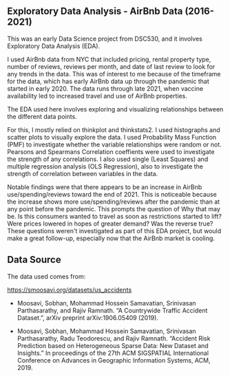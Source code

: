 ## **Exploratory Data Analysis - AirBnb Data (2016-2021)**

This was an early Data Science project from DSC530, and it involves Exploratory Data Analysis (EDA).

I used AirBnb data from NYC that included pricing, rental property type, number of reviews, reviews per month, and date of last review to look for any trends in the data. This was of interest to me because of the timeframe for the data, which has early AirBnb data up through the pandemic that started in early 2020. The data runs through late 2021, when vaccine availability led to increased travel and use of AirBnb properties.

The EDA used here involves exploring and visualizing relationships between the different data points.

For this, I mostly relied on thinkplot and thinkstats2. I used histographs and scatter plots to visually explore the data. I used Probability Mass Function (PMF) to investigate whether the variable relationships were random or not. Pearsons and Spearmans Correlation coeffients were used to investigate the strength of any correlations. I also used single (Least Squares) and multiple regression analysis (OLS Regression), also to investigate the strength of correlation between variables in the data.

Notable findings were that there appears to be an increase in AirBnb use/spending/reviews toward the end of 2021. This is noticeable because the increase shows more use/spending/reviews after the pandemic than at any point before the pandemic. This prompts the question of Why that may be. Is this consumers wanted to travel as soon as restrictions started to lift? Were prices lowered in hopes of greater demand? Was the reverse true? These questions weren't investigated as part of this EDA project, but would make a great follow-up, especially now that the AirBnb market is cooling.

## **Data Source**

The data used comes from:

https://smoosavi.org/datasets/us_accidents

* Moosavi, Sobhan, Mohammad Hossein Samavatian, Srinivasan Parthasarathy, and Rajiv Ramnath. “A Countrywide Traffic Accident Dataset.”, arXiv preprint arXiv:1906.05409 (2019).

* Moosavi, Sobhan, Mohammad Hossein Samavatian, Srinivasan Parthasarathy, Radu Teodorescu, and Rajiv Ramnath. “Accident Risk Prediction based on Heterogeneous Sparse Data: New Dataset and Insights.” In proceedings of the 27th ACM SIGSPATIAL International Conference on Advances in Geographic Information Systems, ACM, 2019.
